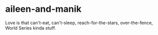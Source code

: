aileen-and-manik
================

Love is that can't-eat,
can't-sleep,
reach-for-the-stars,
over-the-fence,
World Series kinda stuff.
